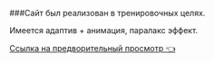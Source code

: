 ###Сайт был реализован в тренировочных целях.

Имеется адаптив + анимация, паралакс эффект.

<a href="https://meow-double.github.io/EgyptTour">Ссылка на предворительный просмотр 👈<a/>